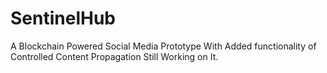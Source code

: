 # SentinelHub
A Blockchain Powered Social Media Prototype With Added functionality of Controlled Content Propagation
Still Working on It.
